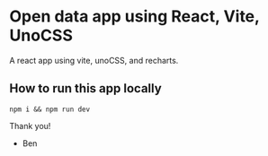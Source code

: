# Open data app using React, Vite, UnoCSS

A react app using vite, unoCSS, and recharts.

## How to run this app locally

`npm i && npm run dev`

Thank you!

- Ben